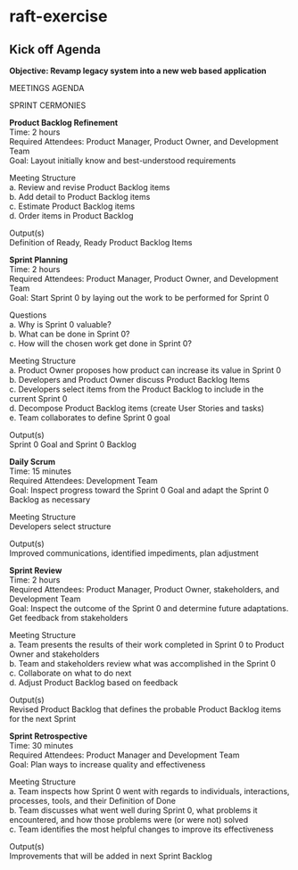 # raft-exercise
## Kick off Agenda

**Objective: Revamp legacy system into a new web based application**

MEETINGS AGENDA

SPRINT CERMONIES  

**Product Backlog Refinement**  
Time: 2 hours  
Required Attendees: Product Manager, Product Owner, and Development Team  
Goal: Layout initially know and best-understood requirements  

Meeting Structure   
a. Review and revise Product Backlog items    
b. Add detail to Product Backlog items  
c. Estimate Product Backlog items  
d. Order items in Product Backlog    

Output(s)    
Definition of Ready, Ready Product Backlog Items  

**Sprint Planning**    
Time: 2 hours  
Required Attendees: Product Manager, Product Owner, and Development Team  
Goal: Start Sprint 0 by laying out the work to be performed for Sprint 0  

Questions  
a. Why is Sprint 0 valuable?  
b. What can be done in Sprint 0?  
c. How will the chosen work get done in Sprint 0?  

Meeting Structure   
a. Product Owner proposes how product can increase its value in Sprint 0   
b. Developers and Product Owner discuss Product Backlog Items  
c. Developers select items from the Product Backlog to include in the current Sprint 0    
d. Decompose Product Backlog items  (create User Stories and tasks)  
e. Team collaborates to define Sprint 0 goal      

Output(s)    
Sprint 0 Goal and Sprint 0 Backlog

**Daily Scrum**  
Time: 15 minutes  
Required Attendees: Development Team    
Goal: Inspect progress toward the Sprint 0 Goal and adapt the Sprint 0 Backlog as necessary

Meeting Structure   
Developers select structure

Output(s)    
Improved communications, identified impediments, plan adjustment

**Sprint Review**  
Time: 2 hours    
Required Attendees: Product Manager, Product Owner, stakeholders, and Development Team  
Goal: Inspect the outcome of the Sprint 0 and determine future adaptations.  Get feedback from stakeholders

Meeting Structure  
a. Team presents the results of their work completed in Sprint 0 to Product Owner and stakeholders  
b. Team and stakeholders review what was accomplished in the Sprint 0    
c. Collaborate on what to do next  
d. Adjust Product Backlog based on feedback  

Output(s)    
Revised Product Backlog that defines the probable Product Backlog items for the next Sprint  

**Sprint Retrospective**  
Time: 30 minutes  
Required Attendees: Product Manager and Development Team    
Goal: Plan ways to increase quality and effectiveness  

Meeting Structure    
a. Team inspects how Sprint 0 went with regards to individuals, interactions, processes, tools, and their Definition of Done  
b. Team discusses what went well during Sprint 0, what problems it encountered, and how those problems were (or were not) solved  
c. Team identifies the most helpful changes to improve its effectiveness 

Output(s)  
Improvements that will be added in next Sprint Backlog
